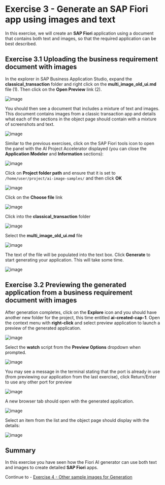 #  Exercise 3 - Generate an SAP Fiori app using images and text


In this exercise, we will create an **SAP Fiori** application using a document that contains both text and images, so that the required application can be best described.


## Exercise 3.1 Uploading the business requirement document with images

In the explorer in SAP Business Application Studio, expand the **classical_transaction** folder and right click on the **multi_image_old_ui.md** file (1).  Then click on the **Open Preview** link (2).

![image](ex3img1.png)

You should then see a document that includes a mixture of text and images.  This document contains images from a classic transaction app and details what each of the sections in the object page should contain with a mixture of screenshots and text.

![image](ex3img2.png)

Similar to the previous exercises, click on the SAP Fiori tools icon to open the panel with the AI Project Accelerator displayed (you can close the **Application Modeler** and **Information** sections):

![image](ex3img3.png)

Click on **Project folder path** and ensure that it is set to `/home/user/project/ai-image-samples/` and then click **OK**

![image](ex3img3-5.png)

Click on the **Choose file** link

![image](ex3img4.png)

Click into the **classical_transaction** folder

![image](ex3img5.png)

Select the **multi_image_old_ui.md** file

![image](ex3img6.png)

The text of the file will be populated into the text box.  Click **Generate** to start generating your application.  This will take some time.

![image](ex3img7.png)

## Exercise 3.2 Previewing the generated application from a business requirement document with images

After generation completes, click on the **Explore** icon and you should have another new folder for the project, this time entitled **ai-created-cap-1**. Open the context menu with **right-click** and select preview application to launch a preview of the generated application.

![image](ex3img9.png)

Select the **watch** script from the **Preview Options** dropdown when prompted.

![image](ex3img9-1.png)

You may see a message in the terminal stating that the port is already in use (from previewing our application from the last exercise), click Return/Enter to use any other port for preview

![image](ex3img10.png)

A new browser tab should open with the generated application. <br>

![image](ex3img11.png)

Select an item from the list and the object page should display with the details:

![image](ex3img12.png)

## Summary

In this exercise you have seen how the Fiori AI generator can use both text and images to create detailed **SAP Fiori** apps.

Continue to - [Exercise 4 - Other sample images for Generation](../ex4/README.md)
